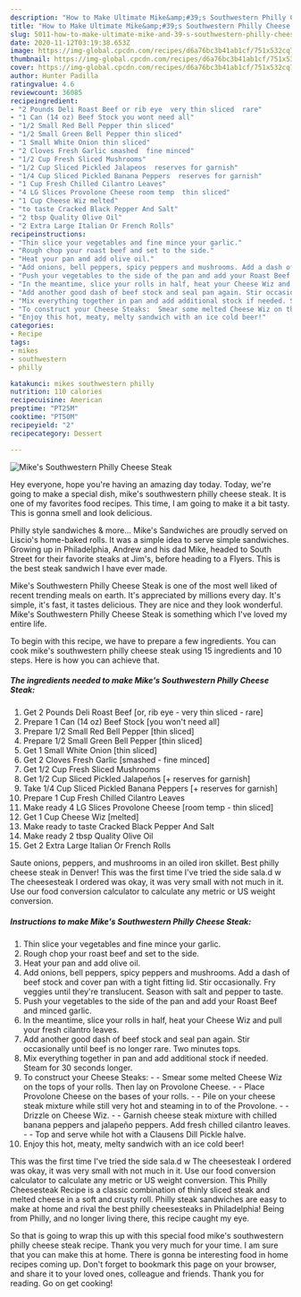 ```yaml
---
description: "How to Make Ultimate Mike&amp;#39;s Southwestern Philly Cheese Steak"
title: "How to Make Ultimate Mike&amp;#39;s Southwestern Philly Cheese Steak"
slug: 5011-how-to-make-ultimate-mike-and-39-s-southwestern-philly-cheese-steak
date: 2020-11-12T03:19:38.653Z
image: https://img-global.cpcdn.com/recipes/d6a76bc3b41ab1cf/751x532cq70/mikes-southwestern-philly-cheese-steak-recipe-main-photo.jpg
thumbnail: https://img-global.cpcdn.com/recipes/d6a76bc3b41ab1cf/751x532cq70/mikes-southwestern-philly-cheese-steak-recipe-main-photo.jpg
cover: https://img-global.cpcdn.com/recipes/d6a76bc3b41ab1cf/751x532cq70/mikes-southwestern-philly-cheese-steak-recipe-main-photo.jpg
author: Hunter Padilla
ratingvalue: 4.6
reviewcount: 36085
recipeingredient:
- "2 Pounds Deli Roast Beef or rib eye  very thin sliced  rare"
- "1 Can (14 oz) Beef Stock you wont need all"
- "1/2 Small Red Bell Pepper thin sliced"
- "1/2 Small Green Bell Pepper thin sliced"
- "1 Small White Onion thin sliced"
- "2 Cloves Fresh Garlic smashed  fine minced"
- "1/2 Cup Fresh Sliced Mushrooms"
- "1/2 Cup Sliced Pickled Jalapeos  reserves for garnish"
- "1/4 Cup Sliced Pickled Banana Peppers  reserves for garnish"
- "1 Cup Fresh Chilled Cilantro Leaves"
- "4 LG Slices Provolone Cheese room temp  thin sliced"
- "1 Cup Cheese Wiz melted"
- "to taste Cracked Black Pepper And Salt"
- "2 tbsp Quality Olive Oil"
- "2 Extra Large Italian Or French Rolls"
recipeinstructions:
- "Thin slice your vegetables and fine mince your garlic."
- "Rough chop your roast beef and set to the side."
- "Heat your pan and add olive oil."
- "Add onions, bell peppers, spicy peppers and mushrooms. Add a dash of beef stock and cover pan with a tight fitting lid. Stir occasionally. Fry veggies until they&#39;re translucent. Season with salt and pepper to taste."
- "Push your vegetables to the side of the pan and add your Roast Beef and minced garlic."
- "In the meantime, slice your rolls in half, heat your Cheese Wiz and pull your fresh cilantro leaves."
- "Add another good dash of beef stock and seal pan again. Stir occasionally until beef is no longer rare. Two minutes tops."
- "Mix everything together in pan and add additional stock if needed. Steam for 30 seconds longer."
- "To construct your Cheese Steaks:  Smear some melted Cheese Wiz on the tops of your rolls. Then lay on Provolone Cheese.  Place Provolone Cheese on the bases of your rolls.    Pile on your cheese steak mixture while still very hot and steaming in to of the Provolone.  Drizzle on Cheese Wiz.  Garnish cheese steak mixture with chilled banana peppers and jalapeño peppers. Add fresh chilled cilantro leaves.  Top and serve while hot with a Clausens Dill Pickle halve."
- "Enjoy this hot, meaty, melty sandwich with an ice cold beer!"
categories:
- Recipe
tags:
- mikes
- southwestern
- philly

katakunci: mikes southwestern philly 
nutrition: 110 calories
recipecuisine: American
preptime: "PT25M"
cooktime: "PT50M"
recipeyield: "2"
recipecategory: Dessert

---
```



![Mike&#39;s Southwestern Philly Cheese Steak](https://img-global.cpcdn.com/recipes/d6a76bc3b41ab1cf/751x532cq70/mikes-southwestern-philly-cheese-steak-recipe-main-photo.jpg)

Hey everyone, hope you're having an amazing day today. Today, we're going to make a special dish, mike&#39;s southwestern philly cheese steak. It is one of my favorites food recipes. This time, I am going to make it a bit tasty. This is gonna smell and look delicious.

Philly style sandwiches &amp; more… Mike&#39;s Sandwiches are proudly served on Liscio&#39;s home-baked rolls. It was a simple idea to serve simple sandwiches. Growing up in Philadelphia, Andrew and his dad Mike, headed to South Street for their favorite steaks at Jim&#39;s, before heading to a Flyers. This is the best steak sandwich I have ever made.

Mike&#39;s Southwestern Philly Cheese Steak is one of the most well liked of recent trending meals on earth. It's appreciated by millions every day. It's simple, it's fast, it tastes delicious. They are nice and they look wonderful. Mike&#39;s Southwestern Philly Cheese Steak is something which I've loved my entire life.


To begin with this recipe, we have to prepare a few ingredients. You can cook mike&#39;s southwestern philly cheese steak using 15 ingredients and 10 steps. Here is how you can achieve that.

<!--inarticleads1-->

##### The ingredients needed to make Mike&#39;s Southwestern Philly Cheese Steak:

1. Get 2 Pounds Deli Roast Beef [or, rib eye - very thin sliced - rare]
1. Prepare 1 Can (14 oz) Beef Stock [you won&#39;t need all]
1. Prepare 1/2 Small Red Bell Pepper [thin sliced]
1. Prepare 1/2 Small Green Bell Pepper [thin sliced]
1. Get 1 Small White Onion [thin sliced]
1. Get 2 Cloves Fresh Garlic [smashed - fine minced]
1. Get 1/2 Cup Fresh Sliced Mushrooms
1. Get 1/2 Cup Sliced Pickled Jalapeños [+ reserves for garnish]
1. Take 1/4 Cup Sliced Pickled Banana Peppers [+ reserves for garnish]
1. Prepare 1 Cup Fresh Chilled Cilantro Leaves
1. Make ready 4 LG Slices Provolone Cheese [room temp - thin sliced]
1. Get 1 Cup Cheese Wiz [melted]
1. Make ready to taste Cracked Black Pepper And Salt
1. Make ready 2 tbsp Quality Olive Oil
1. Get 2 Extra Large Italian Or French Rolls


Saute onions, peppers, and mushrooms in an oiled iron skillet. Best philly cheese steak in Denver! This was the first time I&#39;ve tried the side sala.d w The cheesesteak I ordered was okay, it was very small with not much in it. Use our food conversion calculator to calculate any metric or US weight conversion. 

<!--inarticleads2-->

##### Instructions to make Mike&#39;s Southwestern Philly Cheese Steak:

1. Thin slice your vegetables and fine mince your garlic.
1. Rough chop your roast beef and set to the side.
1. Heat your pan and add olive oil.
1. Add onions, bell peppers, spicy peppers and mushrooms. Add a dash of beef stock and cover pan with a tight fitting lid. Stir occasionally. Fry veggies until they&#39;re translucent. Season with salt and pepper to taste.
1. Push your vegetables to the side of the pan and add your Roast Beef and minced garlic.
1. In the meantime, slice your rolls in half, heat your Cheese Wiz and pull your fresh cilantro leaves.
1. Add another good dash of beef stock and seal pan again. Stir occasionally until beef is no longer rare. Two minutes tops.
1. Mix everything together in pan and add additional stock if needed. Steam for 30 seconds longer.
1. To construct your Cheese Steaks: -  - Smear some melted Cheese Wiz on the tops of your rolls. Then lay on Provolone Cheese. -  - Place Provolone Cheese on the bases of your rolls.   -  - Pile on your cheese steak mixture while still very hot and steaming in to of the Provolone. -  - Drizzle on Cheese Wiz. -  - Garnish cheese steak mixture with chilled banana peppers and jalapeño peppers. Add fresh chilled cilantro leaves. -  - Top and serve while hot with a Clausens Dill Pickle halve.
1. Enjoy this hot, meaty, melty sandwich with an ice cold beer!


This was the first time I&#39;ve tried the side sala.d w The cheesesteak I ordered was okay, it was very small with not much in it. Use our food conversion calculator to calculate any metric or US weight conversion. This Philly Cheesesteak Recipe is a classic combination of thinly sliced steak and melted cheese in a soft and crusty roll. Philly steak sandwiches are easy to make at home and rival the best philly cheesesteaks in Philadelphia! Being from Philly, and no longer living there, this recipe caught my eye. 

So that is going to wrap this up with this special food mike&#39;s southwestern philly cheese steak recipe. Thank you very much for your time. I am sure that you can make this at home. There is gonna be interesting food in home recipes coming up. Don't forget to bookmark this page on your browser, and share it to your loved ones, colleague and friends. Thank you for reading. Go on get cooking!
